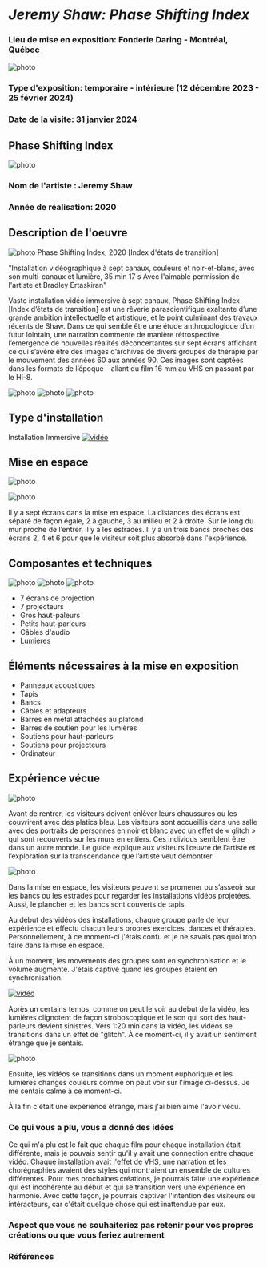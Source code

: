 # *Jeremy Shaw: Phase Shifting Index*

### Lieu de mise en exposition: Fonderie Daring - Montréal, Québec
![photo](media/edifice_fonderie_darling.jpg)

### Type d'exposition: temporaire - intérieure (12 décembre 2023 - 25 février 2024)

### Date de la visite: 31 janvier 2024

## Phase Shifting Index
![photo](media/mise_en_espace_vue_01.jpg)
### Nom de l'artiste : Jeremy Shaw

### Année de réalisation: 2020

## Description de l'oeuvre
![photo](media/cartel.jpg)
 Phase Shifting Index, 2020 [Index d'états de transition]
 
"Installation vidéographique à sept canaux, couleurs et noir-et-blanc, avec son multi-canaux et lumière, 35 min 17 s
 Avec l'aimable permission de l'artiste et Bradley Ertaskiran"

 Vaste installation vidéo immersive à sept canaux, Phase Shifting Index [Index d’états de transition] est une rêverie parascientifique exaltante d’une grande ambition intellectuelle et artistique, et le point culminant des travaux récents de Shaw. Dans ce qui semble être une étude anthropologique d’un futur lointain, une narration commente de manière rétrospective l’émergence de nouvelles réalités déconcertantes sur sept écrans affichant ce qui s’avère être des images d’archives de divers groupes de thérapie par le mouvement des années 60 aux années 90. Ces images sont captées dans les formats de l’époque – allant du film 16 mm au VHS en passant par le Hi-8. 

![photo](media/mise_en_espace_vue_02.jpg)
![photo](media/mise_en_espace_vue_03.jpg)
![photo](media/mise_en_espace_vue_04.jpg)
 

## Type d'installation
Installation Immersive
[![vidéo](https://img.youtube.com/vi/Yb9PSNhMWws/0.jpg)](https://www.youtube.com/watch?v=Yb9PSNhMWws)

## Mise en espace
![photo](media/croquis_plan_mise_en_espace.jpg)

![photo](media/oeuvre_composantes_01.jpg)

Il y a sept écrans dans la mise en espace. La distances des écrans est séparé de façon égale, 2 à gauche, 3 au milieu et 2 à droite.  Sur le long du mur proche de l’entrer, il y a les estrades. Il y a un trois bancs proches des écrans 2, 4 et 6 pour que le visiteur soit plus absorbé dans l'expérience.

## Composantes et techniques
![photo](media/oeuvre_composantes_01.jpg)
![photo](media/oeuvre_composantes_02.jpg)
![photo](media/oeuvre_composantes_03.jpg)

* 7 écrans de projection
* 7 projecteurs
* Gros haut-paleurs
* Petits haut-parleurs
* Câbles d'audio
* Lumières

## Éléments nécessaires à la mise en exposition
* Panneaux acoustiques
* Tapis
* Bancs
* Câbles et adapteurs
* Barres en métal attachées au plafond
* Barres de soutien pour les lumières
* Soutiens pour haut-parleurs
* Soutiens pour projecteurs
* Ordinateur
  

## Expérience vécue
![photo](media/salle_attente.jpg)

Avant de rentrer, les visiteurs doivent enlèver leurs chaussures ou les couvrirent avec des platics bleu. Les visiteurs sont accueillis dans une salle avec des portraits de personnes en noir et blanc avec un effet de « glitch » qui sont recouverts sur les murs en entiers. Ces individus semblent être dans un autre monde. Le guide explique aux visiteurs l’œuvre de l’artiste et l’exploration sur la transcendance que l’artiste veut démontrer. 

![photo](media/mise_en_espace_vue_05.jpg)

Dans la mise en espace, les visiteurs peuvent se promener ou s’asseoir sur les bancs ou les estrades pour regarder les installations vidéos projetées. Aussi, le plancher et les bancs sont couverts de tapis.

Au début des vidéos des installations, chaque groupe parle de leur expérience et effectu chacun leurs propres exercices, dances et thérapies. Personnellement, à ce moment-ci j'étais confu et je ne savais pas quoi trop faire dans la mise en espace.

À un moment, les movements des groupes sont en synchronisation et le volume augmente. J'étais captivé quand les groupes étaient en synchronisation.

[![vidéo](https://img.youtube.com/vi/MXEfmx3LSqM/0.jpg)](https://www.youtube.com/watch?v=MXEfmx3LSqM)

Après un certains temps, comme on peut le voir au début de la vidéo, les lumières clignotent de façon stroboscopique et le son qui sort des haut-parleurs devient sinistres.
Vers 1:20 min dans la vidéo, les vidéos se transitions dans un effet de "glitch". À ce moment-ci, il y avait un sentiment étrange que je sentais.

![photo](media/oeuvre_lumieres_neuro.jpg)

Ensuite, les vidéos se transitions dans un moment euphorique et les lumières changes couleurs comme on peut voir sur l'image ci-dessus. Je me sentais calme à ce moment-ci.

À la fin c'était une expérience étrange, mais j'ai bien aimé l'avoir vécu.



### Ce qui vous a plu, vous a donné des idées
Ce qui m'a plu est le fait que chaque film pour chaque installation était différente, mais je pouvais sentir qu'il y avait une connection entre chaque vidéo. Chaque installation avait l'effet de VHS, une narration et les chorégraphies avaient des styles qui montraient un ensemble de cultures différentes. Pour mes prochaines créations, je pourrais faire une expérience qui est incohérente au début et qui se transition vers une expérience en harmonie. Avec cette façon, je pourrais captiver l'intention des visiteurs ou intéracteurs, car c'était quelque chose qui est inattendue par eux. 

###  Aspect que vous ne souhaiteriez pas retenir pour vos propres créations ou que vous feriez autrement

### Références
